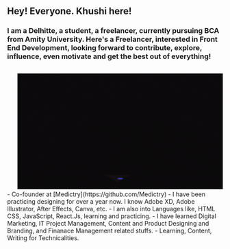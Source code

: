 ## Hey! Everyone. Khushi here!

### I am a Delhitte, a student, a freelancer, currently pursuing BCA from Amity University. Here's a Freelancer, interested in Front End Development, looking forward to contribute, explore, influence, even motivate  and get the best out of everything!

##

<!---------------------------------- Gif ------------------------------------------>

<div align="right">
    <img src="./assets/coder.gif">
</div>

<!-------------------------------- Short Bio -------------------------------------->
<div align="left">
    - Co-founder at [Medictry](https://github.com/Medictry)
    - I have been practicing designing for over a year now. I know Adobe XD, Adobe Illustrator, After Effects, Canva, etc.
    - I am also into Languages like, HTML CSS, JavaScript, React.Js, learning and practicing.
    - I have learned Digital Marketing, IT Project Management, Content and Product Designing and Branding, and Finanace Management related stuffs.
    - Learning, Content, Writing for Technicalities.
</div>